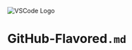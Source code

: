 ![VSCode Logo](../../.assets/icons/vscode.svg)

# GitHub-Flavored`.md`
<!-- <img id="Markdown Icon" src="URL"... -->
